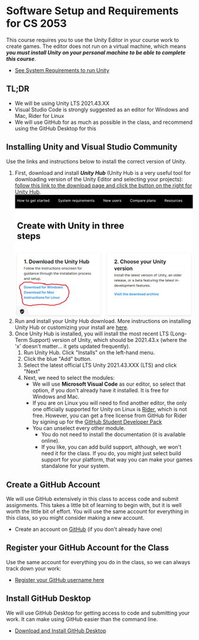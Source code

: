 # Software Setup and Requirements for CS 2053

This course requires you to use the Unity Editor in your course work to create games. The editor does not run on a virtual machine, which means ***you must install Unity on your personal machine to be able to complete this course***.

- [See System Requirements to run Unity](https://docs.unity3d.com/Manual/system-requirements.html#editor)

## TL;DR

- We will be using Unity LTS 2021.43.XX
- Visual Studio Code is strongly suggested as an editor for Windows and Mac, Rider for Linux
- We will use GitHub for as much as possible in the class, and recommend using the GitHub Desktop for this


## Installing Unity and Visual Studio Community

Use the links and instructions below to install the correct version of Unity.

1. First, download and install ***Unity Hub*** (Unity Hub is a very useful tool for downloading version of the Unity Editor and selecting your projects): [follow this link to the download page and click the button on the right for Unity Hub](https://unity3d.com/get-unity/download). ![Step 1](uploads/images/step1new.JPG)
2. Run and install your Unity Hub download. More instructions on installing Unity Hub or customizing your install are [here](https://docs.unity3d.com/Manual/GettingStartedInstallingHub.html).
3. Once Unity Hub is installed, you will install the most recent LTS (Long-Term Support) version of Unity, which should be 2021.43.x (where the 'x' doesn't matter... it gets updated frequently).
   1. Run Unity Hub. Click "Installs" on the left-hand menu.
   2. Click the blue "Add" button.
   3. Select the latest official LTS Unity 2021.43.XXX (LTS) and click "Next"
   4. Next, we need to select the modules:
      - We will use **Microsoft Visual Code** as our editor, so select that option, if you don't already have it installed. It is free for Windows and Mac.
      - If you are on Linux you will need to find another editor, the only one officially supported for Unity on Linux is [Rider](https://www.jetbrains.com/rider/download/#section=linux), which is not free. However, you can get a free license from GitHub for Rider by signing up for the [GitHub Student Developer Pack](https://education.github.com/pack)
      - You can unselect every other module. 
        - You do not need to install the documentation (it is available online).
        - If you like, you can add build support, although, we won't need it for the class. If you do, you might just select build support for your platform, that way you can make your games standalone for your system.

## Create a GitHub Account

We will use GitHub extensively in this class to access code and submit assignments. This takes a little bit of learning to begin with, but it is well worth the little bit of effort. You will use the same account for everything in this class, so you might consider making a new account.

- Create an account on [GitHub](https://github.com/join?ref_cta=Sign+up&ref_loc=header+logged+out&ref_page=%2F&source=header-home) (if you don't already have one)

## Register your GitHub Account for the Class

Use the same account for everything you do in the class, so we can always track down your work:

- [Register your GitHub username here](https://forms.office.com/Pages/ResponsePage.aspx?id=0m5OJJoz80e5XORTUcGYt2DDxygrQlhCsPZcM-EPthdUMUo0M01XTU9WSkc1UlZFTk1DSUVMWFM2WC4u)

## Install GitHub Desktop

We will use GitHub Desktop for getting access to code and submitting your work. It can make using GitHub easier than the command line.

- [Download and Install GitHub Desktop](https://desktop.github.com/)
